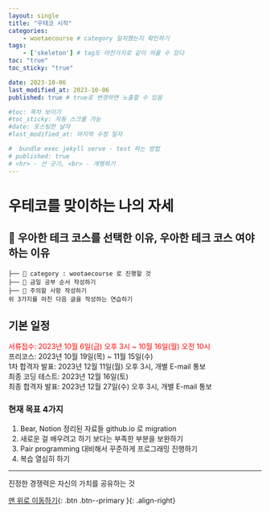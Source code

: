 ```yaml
---
layout: single
title: "우테코 시작"
categories:
    - wootaecourse # category 일치했는지 확인하기 
tags:
    - ['skeleton'] # tag도 마찬가지로 같이 띄울 수 있다 
toc: "true"
toc_sticky: "true"

date: 2023-10-06
last_modified_at: 2023-10-06
published: true # true로 변경하면 노출할 수 있음 

#toc: 목차 보이기 
#toc_sticky: 자동 스크롤 가능 
#date: 포스팅한 날자 
#last_modified_at: 마지막 수정 일자 

#  bundle exec jekyll serve - test 하는 방법 
# published: true 
# <hr> - 선 긋기, <br> - 개행하기 
---
```

# 우테코를 맞이하는 나의 자세 

## 📁 우아한 테크 코스를 선택한 이유, 우아한 테크 코스 여야 하는 이유 
```
├── 📁 category : wootaecourse 로 진행할 것 
├── 📁 금일 공부 순서 작성하기 
├── 📁 주의할 사항 작성하기
위 3가지를 마친 다음 글을 작성하는 연습하기 
```
## 기본 일정 
<span style="color: red">서류접수: 2023년 10월 6일(금) 오후 3시 ~ 10월 16일(월) 오전 10시</span>
<br>
프리코스: 2023년 10월 19일(목) ~ 11월 15일(수)
<br>
1차 합격자 발표: 2023년 12월 11일(월) 오후 3시, 개별 E-mail 통보
<br>
최종 코딩 테스트: 2023년 12월 16일(토)
<br>
최종 합격자 발표: 2023년 12월 27일(수) 오후 3시, 개별 E-mail 통보
<br>

### 현재 목표 4가지 

1. Bear, Notion 정리된 자료들 github.io 로 migration
2. 새로운 걸 배우려고 하기 보다는 부족한 부분을 보완하기
3. Pair programming 대비해서 꾸준하게 프로그래밍 진행하기
4. 복습 열심히 하기

***
진정한 경쟁력은 자신의 가치를 공유하는 것

[맨 위로 이동하기](#){: .btn .btn--primary }{: .align-right}







